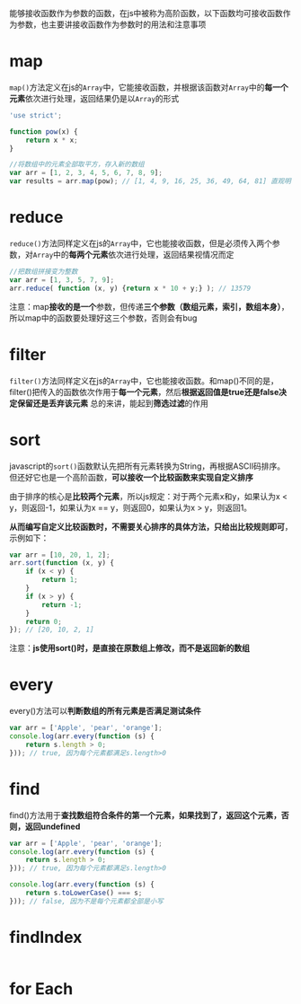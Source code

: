 能够接收函数作为参数的函数，在js中被称为高阶函数，以下函数均可接收函数作为参数，也主要讲接收函数作为参数时的用法和注意事项

# map
`map()`方法定义在js的`Array`中，它能接收函数，并根据该函数对`Array`中的**每一个元素**依次进行处理，返回结果仍是以`Array`的形式
```javascript
'use strict';

function pow(x) {
    return x * x;
}

//将数组中的元素全部取平方，存入新的数组
var arr = [1, 2, 3, 4, 5, 6, 7, 8, 9];
var results = arr.map(pow); // [1, 4, 9, 16, 25, 36, 49, 64, 81] 直观明了

```

# reduce
`reduce()`方法同样定义在js的`Array`中，它也能接收函数，但是必须传入两个参数，对`Array`中的**每两个元素**依次进行处理，返回结果视情况而定
```javascript
//把数组拼接变为整数
var arr = [1, 3, 5, 7, 9];
arr.reduce( function (x, y) {return x * 10 + y;} ); // 13579
```
注意：map**接收的是一个**参数，但传递**三个参数（数组元素，索引，数组本身）**，所以map中的函数要处理好这三个参数，否则会有bug

# filter
`filter()`方法同样定义在js的`Array`中，它也能接收函数。和map()不同的是，filter()把传入的函数依次作用于**每一个元素**，然后**根据返回值是true还是false决定保留还是丢弃该元素**
总的来讲，能起到**筛选过滤**的作用


# sort
javascript的`sort()`函数默认先把所有元素转换为String，再根据ASCII码排序。但还好它也是一个高阶函数，**可以接收一个比较函数来实现自定义排序**

由于排序的核心是**比较两个元素**，所以js规定：对于两个元素x和y，如果认为x < y，则返回-1，如果认为x == y，则返回0，如果认为x > y，则返回1。

**从而编写自定义比较函数时，不需要关心排序的具体方法，只给出比较规则即可**，示例如下：
```javascript
var arr = [10, 20, 1, 2];
arr.sort(function (x, y) {
    if (x < y) {
        return 1;
    }
    if (x > y) {
        return -1;
    }
    return 0;
}); // [20, 10, 2, 1]

```
注意：**js使用sort()时，是直接在原数组上修改，而不是返回新的数组**


# every
every()方法可以**判断数组的所有元素是否满足测试条件**
```javascript
var arr = ['Apple', 'pear', 'orange'];
console.log(arr.every(function (s) {
    return s.length > 0;
})); // true, 因为每个元素都满足s.length>0
```

# find
find()方法用于**查找数组符合条件的第一个元素，如果找到了，返回这个元素，否则，返回undefined**
```javascript
var arr = ['Apple', 'pear', 'orange'];
console.log(arr.every(function (s) {
    return s.length > 0;
})); // true, 因为每个元素都满足s.length>0

console.log(arr.every(function (s) {
    return s.toLowerCase() === s;
})); // false, 因为不是每个元素都全部是小写
```

# findIndex
```javascript

```

# for Each
```javascript

```
